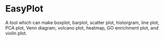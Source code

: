 # EasyPlot

A tool which can make boxplot, barplot, scatter plot, historgram, line plot, PCA plot, Venn diagram, volcano plot, heatmap, GO enrichment plot, and violin plot. 
